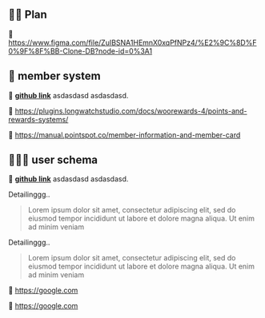 ## ✍🏻 Plan

🧭 https://www.figma.com/file/ZuIBSNA1HEmnX0xqPfNPz4/%E2%9C%8D%F0%9F%8F%BB-Clone-DB?node-id=0%3A1



## 👀 member system

🧭 [**github link**](quora.com/profile/Ashish-Kulkarni-100) asdasdasd asdasdasd.

📑 https://plugins.longwatchstudio.com/docs/woorewards-4/points-and-rewards-systems/

📑 https://manual.pointspot.co/member-information-and-member-card



## 👱🏻‍♂️ user schema

🧭 [**github link**](quora.com/profile/Ashish-Kulkarni-100) asdasdasd asdasdasd. </br>

Detailinggg..
> Lorem ipsum dolor sit amet, consectetur adipiscing elit, sed do eiusmod tempor incididunt ut labore et dolore magna aliqua. Ut enim ad minim veniam

Detailinggg..
> Lorem ipsum dolor sit amet, consectetur adipiscing elit, sed do eiusmod tempor incididunt ut labore et dolore magna aliqua. Ut enim ad minim veniam

📑 https://google.com

📑 https://google.com



